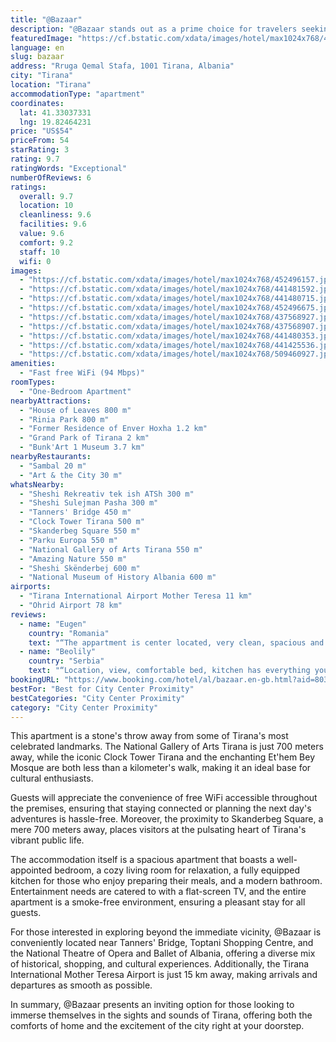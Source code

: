 ```yaml
---
title: "@Bazaar"
description: "@Bazaar stands out as a prime choice for travelers seeking a blend of comfort and convenience in the heart of Tirana."
featuredImage: "https://cf.bstatic.com/xdata/images/hotel/max1024x768/452496157.jpg?k=dce9e010c9a0d9d97538a4b9fe3e5be7a78c9d3da6f7dc217564ea5e94d92dac&o=&hp=1"
language: en
slug: bazaar
address: "Rruga Qemal Stafa, 1001 Tirana, Albania"
city: "Tirana"
location: "Tirana"
accommodationType: "apartment"
coordinates:
  lat: 41.33037331
  lng: 19.82464231
price: "US$54"
priceFrom: 54
starRating: 3
rating: 9.7
ratingWords: "Exceptional"
numberOfReviews: 6
ratings:
  overall: 9.7
  location: 10
  cleanliness: 9.6
  facilities: 9.6
  value: 9.6
  comfort: 9.2
  staff: 10
  wifi: 0
images:
  - "https://cf.bstatic.com/xdata/images/hotel/max1024x768/452496157.jpg?k=dce9e010c9a0d9d97538a4b9fe3e5be7a78c9d3da6f7dc217564ea5e94d92dac&o=&hp=1"
  - "https://cf.bstatic.com/xdata/images/hotel/max1024x768/441481592.jpg?k=b9edc8928eda7e21dbac76a34825c7f5393afa8567cd92eec70013250d60bd08&o=&hp=1"
  - "https://cf.bstatic.com/xdata/images/hotel/max1024x768/441480715.jpg?k=cfe7f136acf3560d2e5675bb0c1f2a2fc4dda04b0f44e205a68a739f4075c128&o=&hp=1"
  - "https://cf.bstatic.com/xdata/images/hotel/max1024x768/452496675.jpg?k=89750e08db6d4ddf6f8f54e35dfe25710909d23af6052cade98177a250cd7dda&o=&hp=1"
  - "https://cf.bstatic.com/xdata/images/hotel/max1024x768/437568927.jpg?k=844f43a2535720c0f80915b3e90579bf6f8f080dab352f89a53fd8c544e86e0a&o=&hp=1"
  - "https://cf.bstatic.com/xdata/images/hotel/max1024x768/437568907.jpg?k=4d38abf25668a7be50baaf1bc138f44648dfd521182d3bf80b31b8e0bb4025ed&o=&hp=1"
  - "https://cf.bstatic.com/xdata/images/hotel/max1024x768/441480353.jpg?k=4e02a37bdddb4f9fe0a21e992184767e8d9a6a99d692739285bedb4f0f722eaf&o=&hp=1"
  - "https://cf.bstatic.com/xdata/images/hotel/max1024x768/441425536.jpg?k=e3df033f6a642b808aabbfc42fed8e0943858f5b9ca139006219fc1a09a2a8ef&o=&hp=1"
  - "https://cf.bstatic.com/xdata/images/hotel/max1024x768/509460927.jpg?k=c9b1576e9f92981189b3ce4c733707056ab34047b2f1c58763b136e02a3d8896&o=&hp=1"
amenities:
  - "Fast free WiFi (94 Mbps)"
roomTypes:
  - "One-Bedroom Apartment"
nearbyAttractions:
  - "House of Leaves 800 m"
  - "Rinia Park 800 m"
  - "Former Residence of Enver Hoxha 1.2 km"
  - "Grand Park of Tirana 2 km"
  - "Bunk'Art 1 Museum 3.7 km"
nearbyRestaurants:
  - "Sambal 20 m"
  - "Art & the City 30 m"
whatsNearby:
  - "Sheshi Rekreativ tek ish ATSh 300 m"
  - "Sheshi Sulejman Pasha 300 m"
  - "Tanners' Bridge 450 m"
  - "Clock Tower Tirana 500 m"
  - "Skanderbeg Square 550 m"
  - "Parku Europa 550 m"
  - "National Gallery of Arts Tirana 550 m"
  - "Amazing Nature 550 m"
  - "Sheshi Skënderbej 600 m"
  - "National Museum of History Albania 600 m"
airports:
  - "Tirana International Airport Mother Teresa 11 km"
  - "Ohrid Airport 78 km"
reviews:
  - name: "Eugen"
    country: "Romania"
    text: "“The appartment is center located, very clean, spacious and well equipped. The view from the balcony is top. A lot of good restaurants in the area. Artani is a superhost.”"
  - name: "Beolily"
    country: "Serbia"
    text: "“Location, view, comfortable bed, kitchen has everything you need. extremely friendly hosts.”"
bookingURL: "https://www.booking.com/hotel/al/bazaar.en-gb.html?aid=8035640"
bestFor: "Best for City Center Proximity"
bestCategories: "City Center Proximity"
category: "City Center Proximity"
---
```


This apartment is a stone's throw away from some of Tirana's most celebrated landmarks. The National Gallery of Arts Tirana is just 700 meters away, while the iconic Clock Tower Tirana and the enchanting Et'hem Bey Mosque are both less than a kilometer's walk, making it an ideal base for cultural enthusiasts.

Guests will appreciate the convenience of free WiFi accessible throughout the premises, ensuring that staying connected or planning the next day's adventures is hassle-free. Moreover, the proximity to Skanderbeg Square, a mere 700 meters away, places visitors at the pulsating heart of Tirana's vibrant public life.

The accommodation itself is a spacious apartment that boasts a well-appointed bedroom, a cozy living room for relaxation, a fully equipped kitchen for those who enjoy preparing their meals, and a modern bathroom. Entertainment needs are catered to with a flat-screen TV, and the entire apartment is a smoke-free environment, ensuring a pleasant stay for all guests.

For those interested in exploring beyond the immediate vicinity, @Bazaar is conveniently located near Tanners' Bridge, Toptani Shopping Centre, and the National Theatre of Opera and Ballet of Albania, offering a diverse mix of historical, shopping, and cultural experiences. Additionally, the Tirana International Mother Teresa Airport is just 15 km away, making arrivals and departures as smooth as possible.

In summary, @Bazaar presents an inviting option for those looking to immerse themselves in the sights and sounds of Tirana, offering both the comforts of home and the excitement of the city right at your doorstep.